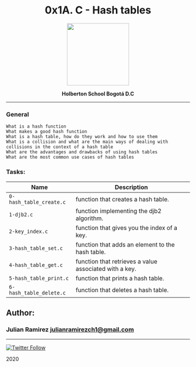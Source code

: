 
<H1 align="center"> 0x1A. C - Hash tables </H1>

<p align="center">
   <a href="https://www.holbertonschool.com/co"><img src="https://user-images.strikinglycdn.com/res/hrscywv4p/image/upload/c_limit,fl_lossy,h_1440,w_720,f_auto,q_auto/79001/368330_619080.png" width="170" height="170"/></a>

<p align="center"> 
   <b>Holberton School Bogotá D.C</b>
                
----
<H3> General </H3>
   
    What is a hash function
    What makes a good hash function
    What is a hash table, how do they work and how to use them
    What is a collision and what are the main ways of dealing with collisions in the context of a hash table
    What are the advantages and drawbacks of using hash tables
    What are the most common use cases of hash tables



### Tasks:

| Name | Description                    |
| ------------- | ------------------------------ |
| `0-hash_table_create.c`      | function that creates a hash table.       |
| `1-djb2.c`   | function implementing the djb2 algorithm.    |
| `2-key_index.c`      |  function that gives you the index of a key.     |
| `3-hash_table_set.c`      | function that adds an element to the hash table.       |
| `4-hash_table_get.c`      |function that retrieves a value associated with a key.       |
| `5-hash_table_print.c`      | function that prints a hash table.       |
| `6-hash_table_delete.c`      | function that deletes a hash table.        |


## Author: 
### Julian Ramirez <julianramirezch1@gmail.com>
----
[![Twitter Follow](https://img.shields.io/twitter/follow/JulianR_30.svg?style=social&label=Follow)](https://twitter.com/JulianR_30)

2020